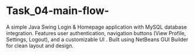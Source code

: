 # Task_04-main-flow-
A simple Java Swing Login &amp; Homepage application with MySQL database integration. Features user authentication, navigation buttons (View Profile, Settings, Logout), and a customizable UI . Built using NetBeans GUI Builder for clean layout and design.
